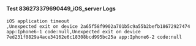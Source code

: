 #### Test 836273379690449_iOS_server Logs


```
iOS application timeout
,Unexpected exit on device 2a65f58f9902a701b5c9a55b2befb18672927474 app:Iphone6-1 code:null,Unexpected exit on device 7ed231f0829a4ace34162e6c18308bcd995bc25a app:Iphone6-2 code:null
```
